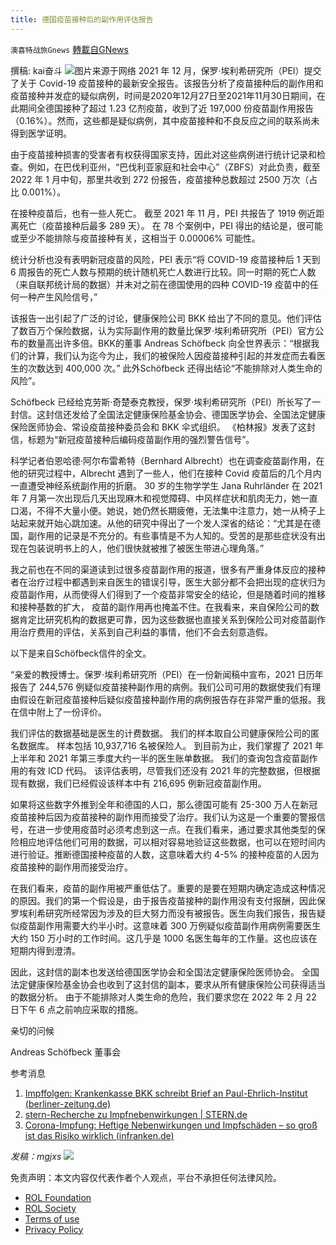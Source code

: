 ```yaml
---
title: 德国疫苗接种后的副作用评估报告
---
```

`澳喜特战旅Gnews` [轉載自GNews](https://gnews.org/zh-hans/2063329/)

撰稿: kai奋斗
![](https://assets.gnews.org/wp-content/uploads/2022/02/253.jpg)图片来源于网络
2021 年 12 月，保罗·埃利希研究所（PEI）提交了关于 Covid-19 疫苗接种的最新安全报告。该报告分析了疫苗接种后的副作用和疫苗接种并发症的疑似病例，时间是2020年12月27日至2021年11月30日期间，在此期间全德国接种了超过 1.23 亿剂疫苗，收到了近 197,000 份疫苗副作用报告（0.16%）。然而，这些都是疑似病例，其中疫苗接种和不良反应之间的联系尚未得到医学证明。

由于疫苗接种损害的受害者有权获得国家支持，因此对这些病例进行统计记录和检查。例如，在巴伐利亚州，“巴伐利亚家庭和社会中心”（ZBFS）对此负责，截至 2022 年 1 月中旬，那里共收到 272 份报告，疫苗接种总数超过 2500 万次（占比 0.001%）。

在接种疫苗后，也有一些人死亡。 截至 2021 年 11 月，PEI 共报告了 1919 例近距离死亡（疫苗接种后最多 289 天）。 在 78 个案例中，PEI 得出的结论是，很可能或至少不能排除与疫苗接种有关，这相当于 0.00006% 可能性。

统计分析也没有表明新冠疫苗的风险，PEI 表示“将 COVID-19 疫苗接种后 1 天到 6 周报告的死亡人数与预期的统计随机死亡人数进行比较。同一时期的死亡人数（来自联邦统计局的数据）并未对之前在德国使用的四种 COVID-19 疫苗中的任何一种产生风险信号，”

该报告一出引起了广泛的讨论，健康保险公司 BKK 给出了不同的意见。他们评估了数百万个保险数据，认为实际副作用的数量比保罗·埃利希研究所（PEI）官方公布的数量高出许多倍。BKK的董事 Andreas Schöfbeck 向全世界表示：“根据我们的计算，我们认为迄今为止，我们的被保险人因疫苗接种引起的并发症而去看医生的次数达到 400,000 次。” 此外Schöfbeck 还得出结论“不能排除对人类生命的风险”。

Schöfbeck 已经给克劳斯·奇楚泰克教授，保罗·埃利希研究所（PEI）所长写了一封信。这封信还发给了全国法定健康保险基金协会、德国医学协会、全国法定健康保险医师协会、常设疫苗接种委员会和 BKK 伞式组织。 《柏林报》发表了这封信，标题为“新冠疫苗接种后编码疫苗副作用的强烈警告信号”。

科学记者伯恩哈德·阿尔布雷希特（Bernhard Albrecht）也在调查疫苗副作用，在他的研究过程中，Albrecht 遇到了一些人，他们在接种 Covid 疫苗后的几个月内一直遭受神经系统副作用的折磨。 30 岁的生物学学生 Jana Ruhrländer 在 2021 年 7 月第一次出现后几天出现麻木和视觉障碍、中风样症状和肌肉无力，她一直口渴，不得不大量小便。她说，她仍然长期疲倦，无法集中注意力，她一从椅子上站起来就开始心跳加速。从他的研究中得出了一个发人深省的结论：“尤其是在德国，副作用的记录是不充分的。有些事情是不为人知的。受苦的是那些症状没有出现在包装说明书上的人，他们很快就被推了被医生带进心理角落。”

我之前也在不同的渠道读到过很多疫苗副作用的报道，很多有严重身体反应的接种者在治疗过程中都遇到来自医生的错误引导，医生大部分都不会把出现的症状归为疫苗副作用，从而使得人们得到了一个疫苗非常安全的结论，但是随着时间的推移和接种基数的扩大， 疫苗的副作用再也掩盖不住。在我看来，来自保险公司的数据肯定比研究机构的数据更可靠，因为这些数据也直接关系到保险公司对疫苗副作用治疗费用的评估，关系到自己利益的事情，他们不会去刻意造假。

以下是来自Schöfbeck信件的全文。

“亲爱的教授博士。保罗·埃利希研究所（PEI）在一份新闻稿中宣布，2021 日历年报告了 244,576 例疑似疫苗接种副作用的病例。我们公司可用的数据使我们有理由假设在新冠疫苗接种后疑似疫苗接种副作用的病例报告存在非常严重的低报。我在信中附上了一份评价。

我们评估的数据基础是医生的计费数据。 我们的样本取自公司健康保险公司的匿名数据库。 样本包括 10,937,716 名被保险人。 到目前为止，我们掌握了 2021 年上半年和 2021 年第三季度大约一半的医生账单数据。 我们的查询包含疫苗副作用的有效 ICD 代码。 该评估表明，尽管我们还没有 2021 年的完整数据，但根据现有数据，我们已经假设该样本中有 216,695 例新冠疫苗副作用。

如果将这些数字外推到全年和德国的人口，那么德国可能有 25-300 万人在新冠疫苗接种后因为疫苗接种的副作用而接受了治疗。我们认为这是一个重要的警报信号，在进一步使用疫苗时必须考虑到这一点。在我们看来，通过要求其他类型的保险相应地评估他们可用的数据，可以相对容易地验证这些数据，也可以在短时间内进行验证。推断德国接种疫苗的人数，这意味着大约 4-5% 的接种疫苗的人因为疫苗接种的副作用而接受治疗。

在我们看来，疫苗的副作用被严重低估了。重要的是要在短期内确定造成这种情况的原因。我们的第一个假设是，由于报告疫苗接种的副作用没有支付报酬，因此保罗埃利希研究所经常因为涉及的巨大努力而没有被报告。医生向我们报告，报告疑似疫苗副作用需要大约半小时。这意味着 300 万例疑似疫苗副作用病例需要医生大约 150 万小时的工作时间。这几乎是 1000 名医生每年的工作量。这也应该在短期内得到澄清。

因此，这封信的副本也发送给德国医学协会和全国法定健康保险医师协会。 全国法定健康保险基金协会也收到了这封信的副本，要求从所有健康保险公司获得适当的数据分析。 由于不能排除对人类生命的危险，我们要求您在 2022 年 2 月 22 日下午 6 点之前响应采取的措施。

亲切的问候

Andreas Schöfbeck 董事会

参考消息

1. [Impffolgen: Krankenkasse BKK schreibt Brief an Paul-Ehrlich-Institut (berliner-zeitung.de)](https://www.berliner-zeitung.de/news/impffolgen-krankenkasse-bkk-schreibt-brief-an-paul-ehrlich-institut-li.213676)
2. [stern-Recherche zu Impfnebenwirkungen | STERN.de](https://www.stern.de/gesundheit/stern-recherche-zu-impfnebenwirkungen-31645428.html)
3. [Corona-Impfung: Heftige Nebenwirkungen und Impfschäden – so groß ist das Risiko wirklich (infranken.de)](https://www.infranken.de/ueberregional/deutschland/heftige-nebenwirkungen-und-impfschaeden-nach-corona-impfung-wie-gross-ist-das-risiko-wirklich-art-5376902)


*发稿：mgjxs*
![](https://assets.gnews.org/wp-content/uploads/2022/02/TUBIAO-X.jpg)
 

免责声明：本文内容仅代表作者个人观点，平台不承担任何法律风险。

- [ROL Foundation](https://rolfoundation.org/)
- [ROL Society](https://rolsociety.org/)
- [Terms of use](https://gnews.org/terms-of-use-3/)
- [Privacy Policy](https://gnews.org/privacy-policy/)
